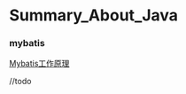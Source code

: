 # Summary_About_Java


### mybatis



[Mybatis工作原理](https://www.zhihu.com/question/25007334)



//todo